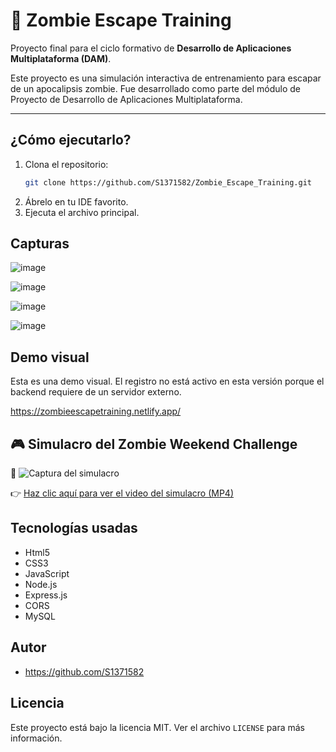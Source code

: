 # 🧟 Zombie Escape Training

Proyecto final para el ciclo formativo de **Desarrollo de Aplicaciones Multiplataforma (DAM)**.

Este proyecto es una simulación interactiva de entrenamiento para escapar de un apocalipsis zombie. Fue desarrollado como parte del módulo de Proyecto de Desarrollo de Aplicaciones Multiplataforma.

---

## ¿Cómo ejecutarlo?

1. Clona el repositorio:
   ```bash
   git clone https://github.com/S1371582/Zombie_Escape_Training.git
2. Ábrelo en tu IDE favorito.
3. Ejecuta el archivo principal.

## Capturas

![image](https://github.com/user-attachments/assets/bb165b40-7ca4-4c72-b235-31e54083910e)

![image](https://github.com/user-attachments/assets/8858bb67-a2bb-4c6f-bed8-42e6162df513)

![image](https://github.com/user-attachments/assets/82ee09ac-360d-45ca-b190-accde3040a21)

![image](https://github.com/user-attachments/assets/ea07cde6-4c61-4deb-b557-7c8064e6a8ce)

## Demo visual

Esta es una demo visual. El registro no está activo en esta versión porque el backend requiere de un servidor externo.

https://zombieescapetraining.netlify.app/

## 🎮 Simulacro del Zombie Weekend Challenge

📸 ![Captura del simulacro](assets/captura1.png)

👉 [Haz clic aquí para ver el video del simulacro (MP4)](assets/cricuito_maincraft-VEED.mp4)

## Tecnologías usadas

- Html5
- CSS3
- JavaScript
- Node.js
- Express.js
- CORS
- MySQL

## Autor

- https://github.com/S1371582

## Licencia

Este proyecto está bajo la licencia MIT. Ver el archivo `LICENSE` para más información.

